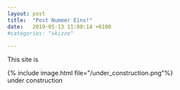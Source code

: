 ```yaml
---
layout: post
title:  "Post Nummer Eins!"
date:   2019-05-13 11:00:14 +0100
#categories: "skizze"
 
---
```

This site is

{% include image.html file="/under_construction.png"%}   
                  under construction 

               

